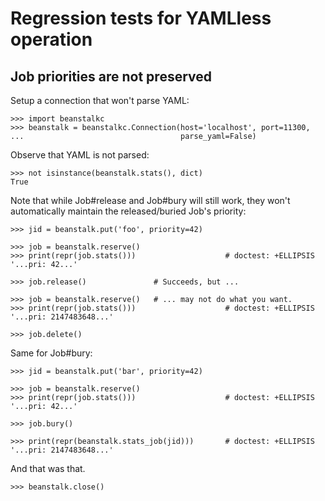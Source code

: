 Regression tests for YAMLless operation
=======================================

Job priorities are not preserved
--------------------------------

Setup a connection that won't parse YAML:

    >>> import beanstalkc
    >>> beanstalk = beanstalkc.Connection(host='localhost', port=11300,
    ...                                   parse_yaml=False)

Observe that YAML is not parsed:

    >>> not isinstance(beanstalk.stats(), dict)
    True

Note that while Job#release and Job#bury will still work, they won't
automatically maintain the released/buried Job's priority:

    >>> jid = beanstalk.put('foo', priority=42)

    >>> job = beanstalk.reserve()
    >>> print(repr(job.stats()))                    # doctest: +ELLIPSIS
    '...pri: 42...'

    >>> job.release()               # Succeeds, but ...

    >>> job = beanstalk.reserve()   # ... may not do what you want.
    >>> print(repr(job.stats()))                    # doctest: +ELLIPSIS
    '...pri: 2147483648...'

    >>> job.delete()

Same for Job#bury:

    >>> jid = beanstalk.put('bar', priority=42)

    >>> job = beanstalk.reserve()
    >>> print(repr(job.stats()))                    # doctest: +ELLIPSIS
    '...pri: 42...'

    >>> job.bury()

    >>> print(repr(beanstalk.stats_job(jid)))       # doctest: +ELLIPSIS
    '...pri: 2147483648...'

And that was that.

    >>> beanstalk.close()
